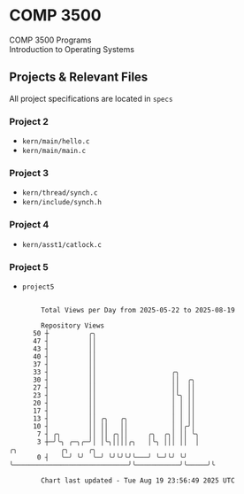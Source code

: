 # COMP 3500
COMP 3500 Programs  
Introduction to Operating Systems  
## Projects & Relevant Files
All project specifications are located in `specs`
### Project 2
- `kern/main/hello.c`
- `kern/main/main.c`
### Project 3
- `kern/thread/synch.c`
- `kern/include/synch.h`
### Project 4
- `kern/asst1/catlock.c`
### Project 5
- `project5`

```

        Total Views per Day from 2025-05-22 to 2025-08-19

        Repository Views
      50 ┼          ╭╮
      47 ┤          ││
      43 ┤          ││
      40 ┤          ││
      37 ┤          ││
      33 ┤          ││                   ╭╮
      30 ┤          ││                   ││  ╭╮
      27 ┤          ││                   ││  ││
      23 ┤          ││                   │╰╮ ││
      20 ┤          ││                   │ │ ││
      17 ┤          ││                   │ │ ││
      13 ┤          ││ ╭╮   ╭╮           │ │ ││
      10 ┤          ││ ││   ││           │ │╭╯│
       7 ┤ ╭╮       ││ ││ ╭╮││     ╭╮  ╭╮│ ││ ╰╮
       3 ┼─╯╰╮ ╭─╮╭─╯│ │╰╮││││╭╮   │╰╮ │││ ││  │                             ╭╮           ╭╮     ╭╮
       0 ┤   ╰─╯ ╰╯  ╰─╯ ╰╯╰╯╰╯╰───╯ ╰─╯╰╯ ╰╯  ╰─────────────────────────────╯╰───────────╯╰─────╯╰

        Chart last updated - Tue Aug 19 23:56:49 2025 UTC
        
```
